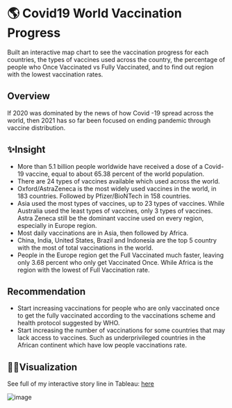 # 🌎 Covid19 World Vaccination Progress 

Built an interactive map chart to see the vaccination progress for each countries, the types of vaccines used across the country, the percentage of people who Once Vaccinated vs Fully Vaccinated, and to find out region with the lowest vaccination rates.

## Overview
If 2020 was dominated by the news of how Covid -19 spread across the world, then 2021 has so far been focused on ending pandemic through vaccine distribution.

## ✨Insight
- More than 5.1 billion people worldwide have received a dose of a Covid-19 vaccine, equal to about 65.38 percent of the world population.
- There are 24 types of vaccines available which used across the world.
- Oxford/AstraZeneca is the most widely used vaccines in the world, in 183 countries. Followed by Pfizer/BioNTech in 158 countries.
- Asia used the most types of vaccines, up to 23 types of vaccines. While Australia used the least types of vaccines, only 3 types of vaccines. Astra Zeneca  still be the dominant vaccine used on every region, especially in Europe region.
- Most daily vaccinations are in Asia, then followed by Africa.
- China, India, United States, Brazil and Indonesia are the top 5 country with the most of total vaccinations in the world.
- People in the Europe region get the Full Vaccinated much faster, leaving only 3.68 percent who only get Vaccinated Once. While Africa is the region with the lowest of Full Vaccination rate.

## Recommendation
- Start increasing vaccinations for people who are only vaccinated once to get the fully vaccinated according to the vaccinations scheme and health protocol suggested by WHO.
- Start increasing the number of vaccinations for some countries that may lack access to vaccines. Such as underprivileged countries in the African continent which have low people vaccinations rate.

## 🌈🌈Visualization
See full of my interactive story line in Tableau: [here](https://public.tableau.com/views/W10W11_16596100766930/CovidStory?:language=en-US&:display_count=n&:origin=viz_share_link)

![image](https://user-images.githubusercontent.com/100077706/185742808-9fcb5fd6-dd63-4352-9e42-db40bc8cd7a0.png)
